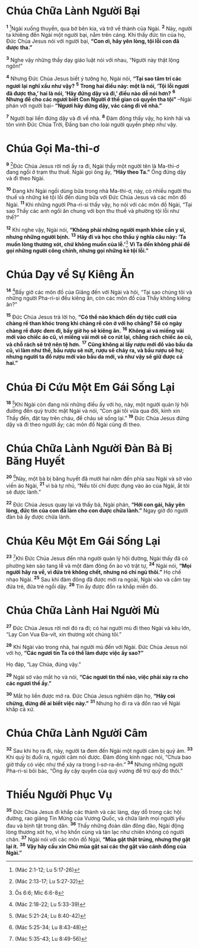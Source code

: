 # Chúa Chữa Lành Người Bại
<sup><b>1</b></sup> [^1@-a6d60343-f056-48a4-9bb0-2605a097f6b4]Ngài xuống thuyền, qua bờ bên kia, và trở về thành của Ngài. <sup><b>2</b></sup> Này, người ta khiêng đến Ngài một người bại, nằm trên cáng. Khi thấy đức tin của họ, Đức Chúa Jesus nói với người bại, **“Con ơi, hãy yên lòng, tội lỗi con đã được tha.”**

<sup><b>3</b></sup> Nghe vậy những thầy dạy giáo luật nói với nhau, “Người này thật lộng ngôn!”

<sup><b>4</b></sup> Nhưng Đức Chúa Jesus biết ý tưởng họ, Ngài nói, **“Tại sao tâm trí các ngươi lại nghĩ xấu như vậy?** <sup><b>5</b></sup> **Trong hai điều này: một là nói, ‘Tội lỗi ngươi đã được tha,’ hai là nói, ‘Hãy đứng dậy và đi,’ điều nào dễ nói hơn?** <sup><b>6</b></sup> **Nhưng để cho các ngươi biết Con Người ở thế gian có quyền tha tội”** –Ngài phán với người bại– **“Ngươi hãy đứng dậy, vác cáng đi về nhà.”**

<sup><b>7</b></sup> Người bại liền đứng dậy và đi về nhà. <sup><b>8</b></sup> Đám đông thấy vậy, họ kinh hãi và tôn vinh Đức Chúa Trời, Đấng ban cho loài người quyền phép như vậy.

# Chúa Gọi Ma-thi-ơ
<sup><b>9</b></sup> [^2@-a6d60343-f056-48a4-9bb0-2605a097f6b4]Đức Chúa Jesus rời nơi ấy ra đi, Ngài thấy một người tên là Ma-thi-ơ đang ngồi ở trạm thu thuế. Ngài gọi ông ấy, **“Hãy theo Ta.”** Ông đứng dậy và đi theo Ngài.

<sup><b>10</b></sup> Đang khi Ngài ngồi dùng bữa trong nhà Ma-thi-ơ, này, có nhiều người thu thuế và những kẻ tội lỗi đến dùng bữa với Đức Chúa Jesus và các môn đồ Ngài. <sup><b>11</b></sup> Khi những người Pha-ri-si thấy vậy, họ nói với các môn đồ Ngài, “Tại sao Thầy các anh ngồi ăn chung với bọn thu thuế và phường tội lỗi như thế?”

<sup><b>12</b></sup> Khi nghe vậy, Ngài nói, **“Không phải những người mạnh khỏe cần y sĩ, nhưng những người bịnh.** <sup><b>13</b></sup> **Hãy đi và học cho thấu ý nghĩa câu này: ‘Ta muốn lòng thương xót, chứ không muốn của lễ.’**[^1-a6d60343-f056-48a4-9bb0-2605a097f6b4] **Vì Ta đến không phải để gọi những người công chính, nhưng gọi những kẻ tội lỗi.”**

# Chúa Dạy về Sự Kiêng Ăn
<sup><b>14</b></sup> [^3@-a6d60343-f056-48a4-9bb0-2605a097f6b4]Bấy giờ các môn đồ của Giăng đến với Ngài và hỏi, “Tại sao chúng tôi và những người Pha-ri-si đều kiêng ăn, còn các môn đồ của Thầy không kiêng ăn?”

<sup><b>15</b></sup> Đức Chúa Jesus trả lời họ, **“Có thể nào khách đến dự tiệc cưới của chàng rể than khóc trong khi chàng rể còn ở với họ chăng? Sẽ có ngày chàng rể được đem đi, bấy giờ họ sẽ kiêng ăn.** <sup><b>16</b></sup> **Không ai vá miếng vải mới vào chiếc áo cũ, vì miếng vải mới sẽ co rút lại, chằng rách chiếc áo cũ, và chỗ rách sẽ trở nên tệ hơn.** <sup><b>17</b></sup> **Cũng không ai lấy rượu mới đổ vào bầu da cũ, vì làm như thế, bầu rượu sẽ nứt, rượu sẽ chảy ra, và bầu rượu sẽ hư; nhưng người ta đổ rượu mới vào bầu da mới, và như vậy sẽ giữ được cả hai.”**

# Chúa Đi Cứu Một Em Gái Sống Lại
<sup><b>18</b></sup> [^4@-a6d60343-f056-48a4-9bb0-2605a097f6b4]Khi Ngài còn đang nói những điều ấy với họ, này, một người quản lý hội đường đến quỳ trước mặt Ngài và nói, “Con gái tôi vừa qua đời, kính xin Thầy đến, đặt tay trên cháu, để cháu sẽ sống lại.” <sup><b>19</b></sup> Đức Chúa Jesus đứng dậy và đi theo người ấy; các môn đồ Ngài cũng đi theo.

# Chúa Chữa Lành Người Đàn Bà Bị Băng Huyết
<sup><b>20</b></sup> [^5@-a6d60343-f056-48a4-9bb0-2605a097f6b4]Này, một bà bị băng huyết đã mười hai năm đến phía sau Ngài và sờ vào viền áo Ngài, <sup><b>21</b></sup> vì bà tự nhủ, “Nếu tôi chỉ được đụng vào áo của Ngài, ắt tôi sẽ được lành.”

<sup><b>22</b></sup> Đức Chúa Jesus quay lại và thấy bà, Ngài phán, **“Hỡi con gái, hãy yên lòng, đức tin của con đã làm cho con được chữa lành.”** Ngay giờ đó người đàn bà ấy được chữa lành.

# Chúa Kêu Một Em Gái Sống Lại
<sup><b>23</b></sup> [^6@-a6d60343-f056-48a4-9bb0-2605a097f6b4]Khi Đức Chúa Jesus đến nhà người quản lý hội đường, Ngài thấy đã có phường kèn sáo tang lễ và một đám đông ồn ào vô trật tự, <sup><b>24</b></sup> Ngài nói, **“Mọi người hãy ra về, vì đứa trẻ không chết, nhưng nó chỉ ngủ thôi.”** Họ chế nhạo Ngài. <sup><b>25</b></sup> Sau khi đám đông đã được mời ra ngoài, Ngài vào và cầm tay đứa trẻ, đứa trẻ ngồi dậy. <sup><b>26</b></sup> Tin ấy được đồn ra khắp miền đó.

# Chúa Chữa Lành Hai Người Mù
<sup><b>27</b></sup> Đức Chúa Jesus rời nơi đó ra đi; có hai người mù đi theo Ngài và kêu lớn, “Lạy Con Vua Đa-vít, xin thương xót chúng tôi.”

<sup><b>28</b></sup> Khi Ngài vào trong nhà, hai người mù đến với Ngài. Đức Chúa Jesus nói với họ, **“Các ngươi tin Ta có thể làm được việc ấy sao?”**

Họ đáp, “Lạy Chúa, đúng vậy.”

<sup><b>29</b></sup> Ngài sờ vào mắt họ và nói, **“Các ngươi tin thế nào, việc phải xảy ra cho các ngươi thế ấy.”**

<sup><b>30</b></sup> Mắt họ liền được mở ra. Đức Chúa Jesus nghiêm dặn họ, **“Hãy coi chừng, đừng để ai biết việc này.”** <sup><b>31</b></sup> Nhưng họ đi ra và đồn rao về Ngài khắp cả xứ.

# Chúa Chữa Lành Người Câm
<sup><b>32</b></sup> Sau khi họ ra đi, này, người ta đem đến Ngài một người câm bị quỷ ám. <sup><b>33</b></sup> Khi quỷ bị đuổi ra, người câm nói được. Đám đông kinh ngạc nói, “Chưa bao giờ thấy có việc như thế xảy ra trong I-sơ-ra-ên.” <sup><b>34</b></sup> Nhưng những người Pha-ri-si bôi bác, “Ông ấy cậy quyền của quỷ vương để trừ quỷ đó thôi.”

# Thiếu Người Phục Vụ
<sup><b>35</b></sup> Đức Chúa Jesus đi khắp các thành và các làng, dạy dỗ trong các hội đường, rao giảng Tin Mừng của Vương Quốc, và chữa lành mọi người yếu đau và bịnh tật trong dân. <sup><b>36</b></sup> Thấy những đoàn dân đông đảo, Ngài động lòng thương xót họ, vì họ khốn cùng và tản lạc như chiên không có người chăn. <sup><b>37</b></sup> Ngài nói với các môn đồ Ngài, **“Mùa gặt thật trúng, nhưng thợ gặt lại ít.** <sup><b>38</b></sup> **Vậy hãy cầu xin Chủ mùa gặt sai các thợ gặt vào cánh đồng của Ngài.”**

[^1-a6d60343-f056-48a4-9bb0-2605a097f6b4]: Ôs 6:6; Mic 6:6-8
[^1@-a6d60343-f056-48a4-9bb0-2605a097f6b4]: (Mác 2:1-12; Lu 5:17-26)
[^2@-a6d60343-f056-48a4-9bb0-2605a097f6b4]: (Mác 2:13-17; Lu 5:27-32)
[^3@-a6d60343-f056-48a4-9bb0-2605a097f6b4]: (Mác 2:18-22; Lu 5:33-39)
[^4@-a6d60343-f056-48a4-9bb0-2605a097f6b4]: (Mác 5:21-24; Lu 8:40-42)
[^5@-a6d60343-f056-48a4-9bb0-2605a097f6b4]: (Mác 5:25-34; Lu 8:43-48)
[^6@-a6d60343-f056-48a4-9bb0-2605a097f6b4]: (Mác 5:35-43; Lu 8:49-56)